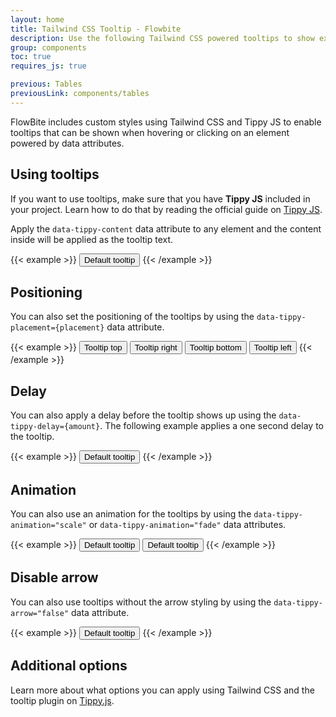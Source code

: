 ```yaml
---
layout: home
title: Tailwind CSS Tooltip - Flowbite
description: Use the following Tailwind CSS powered tooltips to show extra content when hovering or clicking on an element
group: components
toc: true
requires_js: true

previous: Tables
previousLink: components/tables
---
```


FlowBite includes custom styles using Tailwind CSS and Tippy JS to enable tooltips that can be shown when hovering or clicking on an element powered by data attributes.

## Using tooltips

If you want to use tooltips, make sure that you have **Tippy JS** included in your project. Learn how to do that by reading the official guide on <a href="https://atomiks.github.io/tippyjs/v6/getting-started/" target="_blank">Tippy JS</a>. 

Apply the `data-tippy-content` data attribute to any element and the content inside will be applied as the tooltip text.

{{< example >}}
<button data-tippy-content="Tooltip Content" type="button" class="text-white bg-blue-700 hover:bg-blue-800 focus:ring-4 focus:ring-blue-300 font-medium rounded-lg text-sm px-5 py-2.5 text-center">Default tooltip</button>
{{< /example >}}

## Positioning

You can also set the positioning of the tooltips by using the `data-tippy-placement={placement}` data attribute.

{{< example >}}
<button data-tippy-content="Tooltip placement top" data-tippy-placement="top" type="button" class="text-white bg-blue-700 hover:bg-blue-800 focus:ring-4 focus:ring-blue-300 font-medium rounded-lg text-sm px-5 py-2.5 text-center">Tooltip top</button>
<button data-tippy-content="Tooltip placement right" data-tippy-placement="right" type="button" class="text-white bg-blue-700 hover:bg-blue-800 focus:ring-4 focus:ring-blue-300 font-medium rounded-lg text-sm px-5 py-2.5 text-center">Tooltip right</button>
<button data-tippy-content="Tooltip placement bottom" data-tippy-placement="bottom" type="button" class="text-white bg-blue-700 hover:bg-blue-800 focus:ring-4 focus:ring-blue-300 font-medium rounded-lg text-sm px-5 py-2.5 text-center">Tooltip bottom</button>
<button data-tippy-content="Tooltip placement left" data-tippy-placement="left" type="button" class="text-white bg-blue-700 hover:bg-blue-800 focus:ring-4 focus:ring-blue-300 font-medium rounded-lg text-sm px-5 py-2.5 text-center">Tooltip left</button>
{{< /example >}}

## Delay

You can also apply a delay before the tooltip shows up using the `data-tippy-delay={amount}`. The following example applies a one second delay to the tooltip.

{{< example >}}
<button data-tippy-content="Tooltip Content" data-tippy-delay="1000" type="button" class="text-white bg-blue-700 hover:bg-blue-800 focus:ring-4 focus:ring-blue-300 font-medium rounded-lg text-sm px-5 py-2.5 text-center">Default tooltip</button>
{{< /example >}}

## Animation

You can also use an animation for the tooltips by using the `data-tippy-animation="scale"` or `data-tippy-animation="fade"` data attributes.

{{< example >}}
<button data-tippy-content="Tooltip Content" data-tippy-animation="scale" type="button" class="text-white bg-blue-700 hover:bg-blue-800 focus:ring-4 focus:ring-blue-300 font-medium rounded-lg text-sm px-5 py-2.5 text-center">Default tooltip</button>
<button data-tippy-content="Tooltip Content" data-tippy-animation="fade" type="button" class="text-white bg-blue-700 hover:bg-blue-800 focus:ring-4 focus:ring-blue-300 font-medium rounded-lg text-sm px-5 py-2.5 text-center">Default tooltip</button>
{{< /example >}}

## Disable arrow

You can also use tooltips without the arrow styling by using the `data-tippy-arrow="false"` data attribute.

{{< example >}}
<button data-tippy-content="Tooltip Content" data-tippy-arrow="false" type="button" class="text-white bg-blue-700 hover:bg-blue-800 focus:ring-4 focus:ring-blue-300 font-medium rounded-lg text-sm px-5 py-2.5 text-center">Default tooltip</button>
{{< /example >}}

## Additional options

Learn more about what options you can apply using Tailwind CSS and the tooltip plugin on <a href="https://atomiks.github.io/tippyjs/v6/all-props/" target="_blank">Tippy.js</a>.